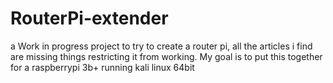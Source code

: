 # RouterPi-extender
a Work in progress project to try to create a router pi, all the articles i find are missing things restricting it from working. My goal is to put this together for a raspberrypi 3b+ running kali linux 64bit

